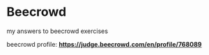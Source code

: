 # Beecrowd
my answers to beecrowd exercises 

beecrowd profile: **https://judge.beecrowd.com/en/profile/768089**
